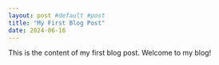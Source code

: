 ```yaml
---
layout: post #default #post
title: "My First Blog Post"
date: 2024-06-16
---
```


This is the content of my first blog post. Welcome to my blog!
